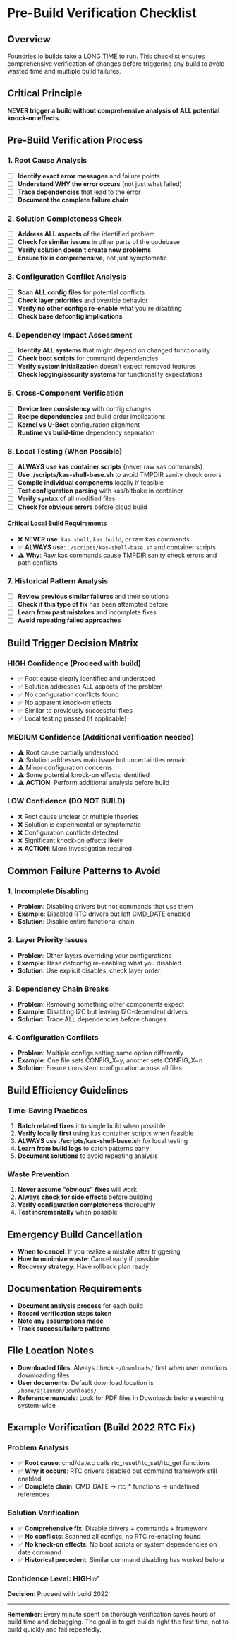 # Pre-Build Verification Checklist

## Overview
Foundries.io builds take a LONG TIME to run. This checklist ensures comprehensive verification of changes before triggering any build to avoid wasted time and multiple build failures.

## Critical Principle
**NEVER trigger a build without comprehensive analysis of ALL potential knock-on effects.**

## Pre-Build Verification Process

### 1. Root Cause Analysis
- [ ] **Identify exact error messages** and failure points
- [ ] **Understand WHY the error occurs** (not just what failed)
- [ ] **Trace dependencies** that lead to the error
- [ ] **Document the complete failure chain**

### 2. Solution Completeness Check
- [ ] **Address ALL aspects** of the identified problem
- [ ] **Check for similar issues** in other parts of the codebase
- [ ] **Verify solution doesn't create new problems**
- [ ] **Ensure fix is comprehensive**, not just symptomatic

### 3. Configuration Conflict Analysis
- [ ] **Scan ALL config files** for potential conflicts
- [ ] **Check layer priorities** and override behavior
- [ ] **Verify no other configs re-enable** what you're disabling
- [ ] **Check base defconfig implications**

### 4. Dependency Impact Assessment
- [ ] **Identify ALL systems** that might depend on changed functionality
- [ ] **Check boot scripts** for command dependencies
- [ ] **Verify system initialization** doesn't expect removed features
- [ ] **Check logging/security systems** for functionality expectations

### 5. Cross-Component Verification
- [ ] **Device tree consistency** with config changes
- [ ] **Recipe dependencies** and build order implications
- [ ] **Kernel vs U-Boot** configuration alignment
- [ ] **Runtime vs build-time** dependency separation

### 6. Local Testing (When Possible)
- [ ] **ALWAYS use kas container scripts** (never raw kas commands)
- [ ] **Use ./scripts/kas-shell-base.sh** to avoid TMPDIR sanity check errors
- [ ] **Compile individual components** locally if feasible
- [ ] **Test configuration parsing** with kas/bitbake in container
- [ ] **Verify syntax** of all modified files
- [ ] **Check for obvious errors** before cloud build

#### Critical Local Build Requirements
- ❌ **NEVER use**: `kas shell`, `kas build`, or raw kas commands
- ✅ **ALWAYS use**: `./scripts/kas-shell-base.sh` and container scripts
- ⚠️ **Why**: Raw kas commands cause TMPDIR sanity check errors and path conflicts

### 7. Historical Pattern Analysis
- [ ] **Review previous similar failures** and their solutions
- [ ] **Check if this type of fix** has been attempted before
- [ ] **Learn from past mistakes** and incomplete fixes
- [ ] **Avoid repeating failed approaches**

## Build Trigger Decision Matrix

### HIGH Confidence (Proceed with build)
- ✅ Root cause clearly identified and understood
- ✅ Solution addresses ALL aspects of the problem
- ✅ No configuration conflicts found
- ✅ No apparent knock-on effects
- ✅ Similar to previously successful fixes
- ✅ Local testing passed (if applicable)

### MEDIUM Confidence (Additional verification needed)
- ⚠️ Root cause partially understood
- ⚠️ Solution addresses main issue but uncertainties remain
- ⚠️ Minor configuration concerns
- ⚠️ Some potential knock-on effects identified
- ⚠️ **ACTION**: Perform additional analysis before build

### LOW Confidence (DO NOT BUILD)
- ❌ Root cause unclear or multiple theories
- ❌ Solution is experimental or symptomatic
- ❌ Configuration conflicts detected
- ❌ Significant knock-on effects likely
- ❌ **ACTION**: More investigation required

## Common Failure Patterns to Avoid

### 1. Incomplete Disabling
- **Problem**: Disabling drivers but not commands that use them
- **Example**: Disabled RTC drivers but left CMD_DATE enabled
- **Solution**: Disable entire functional chain

### 2. Layer Priority Issues
- **Problem**: Other layers overriding your configurations
- **Example**: Base defconfig re-enabling what you disabled
- **Solution**: Use explicit disables, check layer order

### 3. Dependency Chain Breaks
- **Problem**: Removing something other components expect
- **Example**: Disabling I2C but leaving I2C-dependent drivers
- **Solution**: Trace ALL dependencies before changes

### 4. Configuration Conflicts
- **Problem**: Multiple configs setting same option differently
- **Example**: One file sets CONFIG_X=y, another sets CONFIG_X=n
- **Solution**: Ensure consistent configuration across all files

## Build Efficiency Guidelines

### Time-Saving Practices
1. **Batch related fixes** into single build when possible
2. **Verify locally first** using kas container scripts when feasible
3. **ALWAYS use ./scripts/kas-shell-base.sh** for local testing
4. **Learn from build logs** to catch patterns early
5. **Document solutions** to avoid repeating analysis

### Waste Prevention
1. **Never assume "obvious" fixes** will work
2. **Always check for side effects** before building
3. **Verify configuration completeness** thoroughly
4. **Test incrementally** when possible

## Emergency Build Cancellation
- **When to cancel**: If you realize a mistake after triggering
- **How to minimize waste**: Cancel early if possible
- **Recovery strategy**: Have rollback plan ready

## Documentation Requirements
- **Document analysis process** for each build
- **Record verification steps taken**
- **Note any assumptions made**
- **Track success/failure patterns**

## File Location Notes
- **Downloaded files**: Always check `~/Downloads/` first when user mentions downloading files
- **User documents**: Default download location is `/home/ajlennon/Downloads/`
- **Reference manuals**: Look for PDF files in Downloads before searching system-wide

## Example Verification (Build 2022 RTC Fix)

### Problem Analysis
- ✅ **Root cause**: cmd/date.c calls rtc_reset/rtc_set/rtc_get functions
- ✅ **Why it occurs**: RTC drivers disabled but command framework still enabled
- ✅ **Complete chain**: CMD_DATE → rtc_* functions → undefined references

### Solution Verification
- ✅ **Comprehensive fix**: Disable drivers + commands + framework
- ✅ **No conflicts**: Scanned all configs, no RTC re-enabling found
- ✅ **No knock-on effects**: No boot scripts or system dependencies on date command
- ✅ **Historical precedent**: Similar command disabling has worked before

### Confidence Level: HIGH ✅
**Decision**: Proceed with build 2022

---

**Remember**: Every minute spent on thorough verification saves hours of build time and debugging. The goal is to get builds right the first time, not to build quickly and fail repeatedly.
